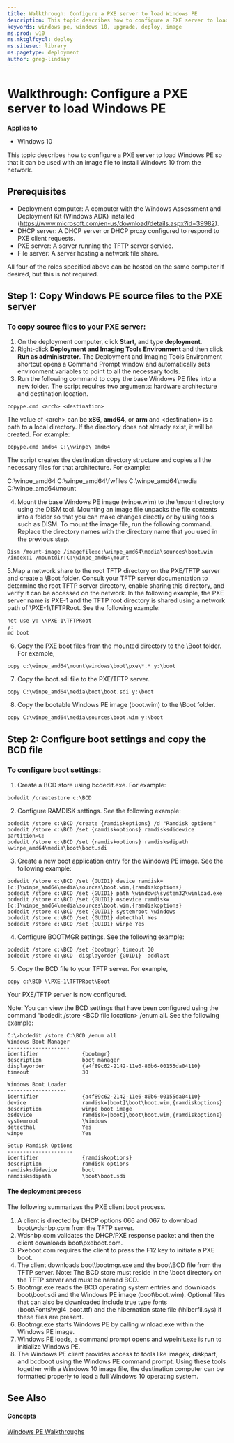 ```yaml
---
title: Walkthrough: Configure a PXE server to load Windows PE
description: This topic describes how to configure a PXE server to load Windows PE so that it can be used with an image file to install Windows 10 from the network. 
keywords: windows pe, windows 10, upgrade, deploy, image
ms.prod: w10
ms.mktglfcycl: deploy
ms.sitesec: library
ms.pagetype: deployment
author: greg-lindsay
---
```


# Walkthrough: Configure a PXE server to load Windows PE

**Applies to**

-   Windows 10

This topic describes how to configure a PXE server to load Windows PE so that it can be used with an image file to install Windows 10 from the network.

## Prerequisites

- Deployment computer: A computer with the Windows Assessment and Deployment Kit (Windows ADK) installed (<https://www.microsoft.com/en-us/download/details.aspx?id=39982>).
- DHCP server: A DHCP server or DHCP proxy configured to respond to PXE client requests.
- PXE server: A server running the TFTP server service.
- File server: A server hosting a network file share.

All four of the roles specified above can be hosted on the same computer if desired, but this is not required.

## Step 1: Copy Windows PE source files to the PXE server

### To copy source files to your PXE server:

1. On the deployment computer, click **Start**, and type **deployment**.
2. Right-click **Deployment and Imaging Tools Environment** and then click **Run as administrator**. The Deployment and Imaging Tools Environment shortcut opens a Command Prompt window and automatically sets environment variables to point to all the necessary tools.
3. Run the following command to copy the base Windows PE files into a new folder. The script requires two arguments: hardware architecture and destination location. 

```
copype.cmd <arch> <destination>
```

The value of &lt;arch&gt; can be **x86**, **amd64**, or **arm** and &lt;destination&gt; is a path to a local directory. If the directory does not already exist, it will be created. For example:

```
copype.cmd amd64 C:\\winpe\_amd64
```

The script creates the destination directory structure and copies all the necessary files for that architecture. For example:

C:\\winpe\_amd64
C:\\winpe\_amd64\\fwfiles
C:\\winpe\_amd64\\media
C:\\winpe\_amd64\\mount

4. Mount the base Windows PE image (winpe.wim) to the \\mount directory using the DISM tool. Mounting an image file unpacks the file contents into a folder so that you can make changes directly or by using tools such as DISM. To mount the image file, run the following command. Replace the directory names with the directory name that you used in the previous step.

```
Dism /mount-image /imagefile:c:\winpe_amd64\media\sources\boot.wim /index:1 /mountdir:C:\winpe_amd64\mount
```

5.Map a network share to the root TFTP directory on the PXE/TFTP server and create a \\Boot folder. Consult your TFTP server documentation to determine the root TFTP server directory, enable sharing this directory, and verify it can be accessed on the network. In the following example, the PXE server name is PXE-1 and the TFTP root directory is shared using a network path of \\PXE-1\TFTPRoot. See the following example:

```
net use y: \\PXE-1\TFTPRoot
y:
md boot
```

6. Copy the PXE boot files from the mounted directory to the \\Boot folder. For example,

```
copy c:\winpe_amd64\mount\windows\boot\pxe\*.* y:\boot
```

7.  Copy the boot.sdi file to the PXE/TFTP server.

```
copy C:\winpe_amd64\media\boot\boot.sdi y:\boot
```

8.  Copy the bootable Windows PE image (boot.wim) to the \\Boot folder.

```
copy C:\winpe_amd64\media\sources\boot.wim y:\boot
```

## Step 2: Configure boot settings and copy the BCD file

### To configure boot settings:

1.  Create a BCD store using bcdedit.exe. For example:

```
bcdedit /createstore c:\BCD
```

2.  Configure RAMDISK settings. See the following example:

```
bcdedit /store c:\BCD /create {ramdiskoptions} /d "Ramdisk options"
bcdedit /store c:\BCD /set {ramdiskoptions} ramdisksdidevice partition=C:
bcdedit /store c:\BCD /set {ramdiskoptions} ramdisksdipath \winpe_amd64\media\boot\boot.sdi
```

3.  Create a new boot application entry for the Windows PE image. See the following example:

```
bcdedit /store c:\BCD /set {GUID1} device ramdisk=[c:]\winpe_amd64\media\sources\boot.wim,{ramdiskoptions} 
bcdedit /store c:\BCD /set {GUID1} path \windows\system32\winload.exe 
bcdedit /store c:\BCD /set {GUID1} osdevice ramdisk=[c:]\winpe_amd64\media\sources\boot.wim,{ramdiskoptions} 
bcdedit /store c:\BCD /set {GUID1} systemroot \windows
bcdedit /store c:\BCD /set {GUID1} detecthal Yes
bcdedit /store c:\BCD /set {GUID1} winpe Yes
```

4.  Configure BOOTMGR settings. See the following example:

```
bcdedit /store c:\BCD /set {bootmgr} timeout 30 
bcdedit /store c:\BCD -displayorder {GUID1} -addlast
```

5.  Copy the BCD file to your TFTP server. For example,

```
copy c:\BCD \\PXE-1\TFTPRoot\Boot
```

Your PXE/TFTP server is now configured.

Note: You can view the BCD settings that have been configured using the command “bcdedit /store &lt;BCD file location&gt; /enum all. See the following example:

```
C:\>bcdedit /store C:\BCD /enum all
Windows Boot Manager
--------------------
identifier              {bootmgr}
description             boot manager
displayorder            {a4f89c62-2142-11e6-80b6-00155da04110}
timeout                 30

Windows Boot Loader
-------------------
identifier              {a4f89c62-2142-11e6-80b6-00155da04110}
device                  ramdisk=[boot]\boot\boot.wim,{ramdiskoptions}
description             winpe boot image
osdevice                ramdisk=[boot]\boot\boot.wim,{ramdiskoptions}
systemroot              \Windows
detecthal               Yes
winpe                   Yes

Setup Ramdisk Options
---------------------
identifier              {ramdiskoptions}
description             ramdisk options
ramdisksdidevice        boot
ramdisksdipath          \boot\boot.sdi
```

#### The deployment process

The following summarizes the PXE client boot process.

1.  A client is directed by DHCP options 066 and 067 to download boot\\wdsnbp.com from the TFTP server.
2.  Wdsnbp.com validates the DHCP/PXE response packet and then the client downloads boot\\pxeboot.com.
3.  Pxeboot.com requires the client to press the F12 key to initiate a PXE boot.
4.  The client downloads boot\\bootmgr.exe and the boot\\BCD file from the TFTP server. Note: The BCD store must reside in the \\boot directory on the TFTP server and must be named BCD.
5.  Bootmgr.exe reads the BCD operating system entries and downloads boot\\boot.sdi and the Windows PE image (boot\\boot.wim). Optional files that can also be downloaded include true type fonts (boot\\Fonts\\wgl4\_boot.ttf) and the hibernation state file (\\hiberfil.sys) if these files are present.
6.  Bootmgr.exe starts Windows PE by calling winload.exe within the Windows PE image.
7.  Windows PE loads, a command prompt opens and wpeinit.exe is run to initialize Windows PE.
8.  The Windows PE client provides access to tools like imagex, diskpart, and bcdboot using the Windows PE command prompt. Using these tools together with a Windows 10 image file, the destination computer can be formatted properly to load a full Windows 10 operating system.

See Also 
---------

#### Concepts

[Windows PE Walkthroughs](https://technet.microsoft.com/en-us/library/cc748899.aspx)